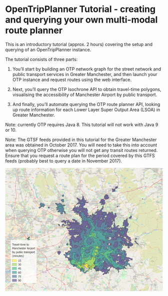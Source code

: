 # OpenTripPlanner Tutorial - creating and querying your own multi-modal route planner


This is an introductory tutorial (approx. 2 hours) covering the setup and querying of an OpenTripPlanner instance.

The tutorial consists of three parts:

1. You’ll start by building an OTP network graph for the street network and public transport services
in Greater Manchester, and then launch your OTP instance and request routes using the web
interface.

2. Next, you’ll query the OTP Isochrone API to obtain travel-time polygons, visualising the accessibility
of Manchester Airport by public transport.

3. And finally, you’ll automate querying the OTP route planner API, looking up route information for
each Lower Layer Super Output Area (LSOA) in Greater Manchester.

Note: currently OTP requires Java 8. This tutorial will not work with Java 9 or 10.

Note: The GTSF feeds provided in this tutorial for the Greater Manchester area was obtained in October 2017. You will need to take this into account when querying OTP otherwise you will not get any transit routes returned. Ensure that you request a route plan for the period covered by this GTFS feeds (probably best to query a date in November 2017).

![](/images/airport-isochrone-readme.png)



